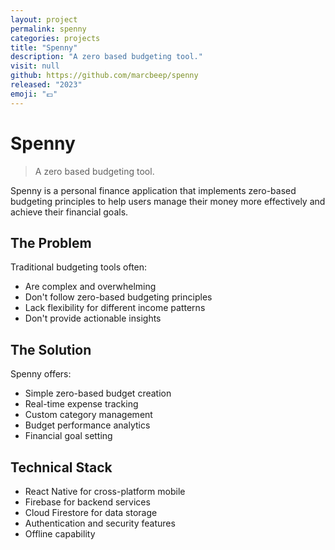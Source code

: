 ```yaml
---
layout: project
permalink: spenny
categories: projects
title: "Spenny"
description: "A zero based budgeting tool."
visit: null
github: https://github.com/marcbeep/spenny
released: "2023"
emoji: "💷"
---
```


# Spenny

> A zero based budgeting tool.

Spenny is a personal finance application that implements zero-based budgeting principles to help users manage their money more effectively and achieve their financial goals.

## The Problem

Traditional budgeting tools often:
- Are complex and overwhelming
- Don't follow zero-based budgeting principles
- Lack flexibility for different income patterns
- Don't provide actionable insights

## The Solution

Spenny offers:
- Simple zero-based budget creation
- Real-time expense tracking
- Custom category management
- Budget performance analytics
- Financial goal setting

## Technical Stack

- React Native for cross-platform mobile
- Firebase for backend services
- Cloud Firestore for data storage
- Authentication and security features
- Offline capability 